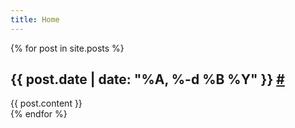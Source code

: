 ```yaml
---
title: Home
---
```


{% for post in site.posts %}
  <article>
    <h2>{{ post.date | date: "%A, %-d %B %Y" }} <a href="{{ post.url }}">#</a></h2>
    {{ post.content }}
  </article>
{% endfor %}
